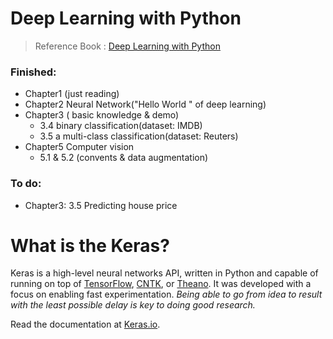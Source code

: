 # Deep Learning  with Python

> Reference Book : [Deep Learning  with Python](https://forums.manning.com/forums/deep-learning-with-python)



### Finished:

* Chapter1 (just reading)
* Chapter2 Neural Network("Hello World " of deep learning) 
* Chapter3 ( basic knowledge & demo)
  * 3.4 binary classification(dataset: IMDB)
  * 3.5 a multi-class classification(dataset: Reuters)
* Chapter5 Computer vision
  * 5.1 & 5.2 (convents & data augmentation)

### To do:

* Chapter3: 3.5 Predicting house price



# What is the Keras?

Keras is a high-level neural networks API, written in Python and capable of running on top of [TensorFlow](https://github.com/tensorflow/tensorflow), [CNTK](https://github.com/Microsoft/cntk), or [Theano](https://github.com/Theano/Theano). It was developed with a focus on enabling fast experimentation. *Being able to go from idea to result with the least possible delay is key to doing good research.*

Read the documentation at [Keras.io](https://keras.io/).

